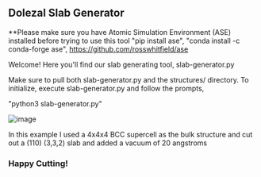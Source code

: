 ## Dolezal Slab Generator
**Please make sure you have Atomic Simulation Environment (ASE) installed before trying to use this tool "pip install ase", "conda install -c conda-forge ase", https://github.com/rosswhitfield/ase

Welcome! Here you'll find our slab generating tool, slab-generator.py

Make sure to pull both slab-generator.py and the structures/ directory. To initialize, execute slab-generator.py and follow the prompts, 

"python3 slab-generator.py"

![image](https://user-images.githubusercontent.com/47109396/143384991-5b92ec17-c6e9-43d8-9b9b-1a3b76c212c3.png)

In this example I used a 4x4x4 BCC supercell as the bulk structure and cut out a (110) (3,3,2) slab and added a vacuum of 20 angstroms
### Happy Cutting!
